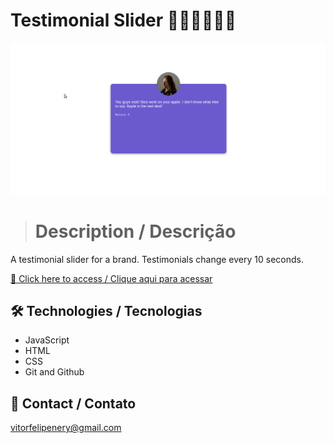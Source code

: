 # Testimonial Slider 👍🏻👍🏿👍🏽

![preview](./.github/preview.gif)

> # Description / Descrição

A testimonial slider for a brand. Testimonials change every 10 seconds.

[🔗 Click here to access / Clique aqui para acessar](https://testimonial-slider-vitorfnery.netlify.app/)

## 🛠️ Technologies / Tecnologias

- JavaScript
- HTML
- CSS
- Git and Github

## 📣 Contact / Contato

vitorfelipenery@gmail.com
